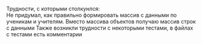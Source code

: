 Трудности, с которыми столкунлся:  
Не придумал, как правильно формировать массив с данными по ученикам и учителям. Вместо массива объектов получаю массив строк с данными
Также возникли трудности с некоторыми тестами, в файлах с тестами есть комментарии
